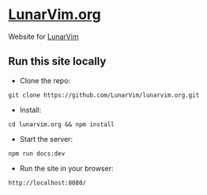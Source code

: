 
# [LunarVim.org](https://www.lunarvim.org/)

Website for [LunarVim](https://github.com/ChristianChiarulli/LunarVim)

## Run this site locally

- Clone the repo:

```
git clone https://github.com/LunarVim/lunarvim.org.git
```

- Install:

```
cd lunarvim.org && npm install
```

- Start the server:

```
npm run docs:dev
```

- Run the site in your browser:
 
```
http://localhost:8080/
```
